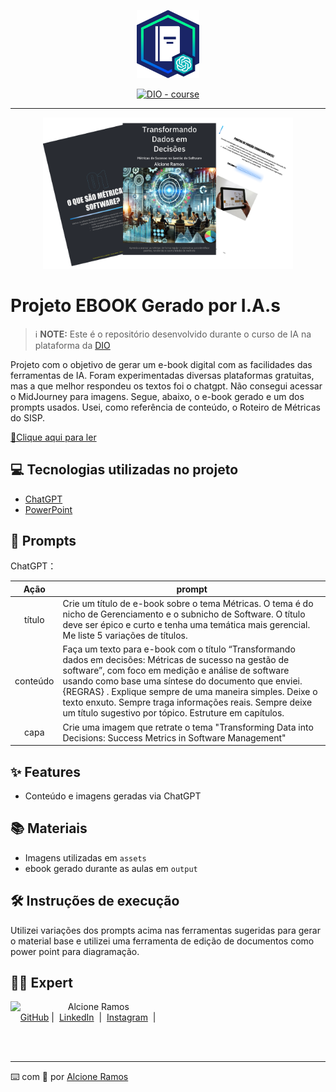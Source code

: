 <p align="center">
    <img width="100" src=".github/assets/banner.png">
</p>


<p align="center">
<a href="https://dio.me/"><img src="https://img.shields.io/badge/DIO-Course-28DA77?logo=youtube" alt="DIO - course"></a>

-------


<p align="center">
<img 
    src="assets/Exemplo.png"
    width="400"  
/>
</p>

# Projeto EBOOK Gerado por I.A.s


 > ℹ️ **NOTE:** Este é o repositório desenvolvido durante o curso de IA na plataforma da [DIO](https://dio.me)

Projeto com o objetivo de gerar um e-book digital com as facilidades das ferramentas de IA. Foram experimentadas diversas plataformas gratuitas, mas a que melhor respondeu os textos foi o chatgpt. Não consegui acessar o MidJourney para imagens. Segue, abaixo, o e-book gerado e um dos prompts usados. Usei, como referência de conteúdo, o Roteiro de Métricas do SISP.

<a href="https://github.com/alcione314/prompts-recipe-to-create-a-ebook/blob/main/Transformando-Dados-em-Decisoes%20vers%C3%A3o%20final.pdf" title="View PDF now"> 📕Clique aqui para ler</a>

## 💻 Tecnologias utilizadas no projeto

- [ChatGPT](https://chat.openai.com/) 
- [PowerPoint](https://www.microsoft.com/en/microsoft-365/powerpoint)

## 🧠 Prompts


ChatGPT：

|   Ação   | prompt                                                                                                                                                                                                                                                                         |
| :------: | ------------------------------------------------------------------------------------------------------------------------------------------------------------------------------------------------------------------------------------------------------------------------------ |
|  título  | Crie um título de e-book sobre o tema Métricas. O tema é do nicho de Gerenciamento e o subnicho de Software. O título deve ser épico e curto e tenha uma temática mais gerencial. Me liste 5 variações de títulos. |
| conteúdo | Faça um texto para e-book com o título “Transformando dados em decisões: Métricas de sucesso na gestão de software”, com foco em medição e análise de software usando como base uma síntese do documento que enviei. {REGRAS} . Explique sempre de uma maneira simples. Deixe o texto enxuto. Sempre traga informações reais. Sempre deixe um título sugestivo por tópico. Estruture em capítulos. |
| capa | Crie uma imagem que retrate o tema "Transforming Data into Decisions: Success Metrics in Software Management"|

## ✨ Features

- Conteúdo e imagens geradas via ChatGPT

## 📚 Materiais

- Imagens utilizadas em `assets`
- ebook gerado durante as aulas em `output`

## 🛠️ Instruções de execução

Utilizei variações dos prompts acima nas ferramentas sugeridas para gerar o material base e utilizei uma ferramenta de edição de documentos como power point para diagramação.

## 👨‍💻 Expert

<p>
    <img 
      align=left 
      margin=10 
      width=80 
      src="https://avatars.githubusercontent.com/u/37452836?v=4"
    />
    <p>&nbsp&nbsp&nbspAlcione Ramos<br>
    &nbsp&nbsp&nbsp
    <a href="https://github.com/alcione314">
    GitHub</a>&nbsp;|&nbsp;
    <a href="www.linkedin.com/in/alcioneramos">LinkedIn</a>
&nbsp;|&nbsp;
    <a href="https://www.instagram.com/alcionejandircandeas/">
    Instagram</a>
&nbsp;|&nbsp;</p>
</p>
<br/><br/>
<p>

---

⌨️ com 💜 por [Alcione Ramos](https://github.com/alcione314)

